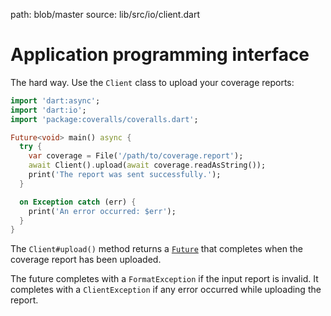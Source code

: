 path: blob/master
source: lib/src/io/client.dart

# Application programming interface
The hard way. Use the `Client` class to upload your coverage reports:

```dart
import 'dart:async';
import 'dart:io';
import 'package:coveralls/coveralls.dart';

Future<void> main() async {
  try {
    var coverage = File('/path/to/coverage.report');
    await Client().upload(await coverage.readAsString());
    print('The report was sent successfully.');
  }

  on Exception catch (err) {
    print('An error occurred: $err');
  }
}
```

The `Client#upload()` method returns a [`Future`](https://api.dartlang.org/stable/dart-async/Future-class.html) that completes when the coverage report has been uploaded.

The future completes with a `FormatException` if the input report is invalid. It completes with a `ClientException` if any error occurred while uploading the report.
